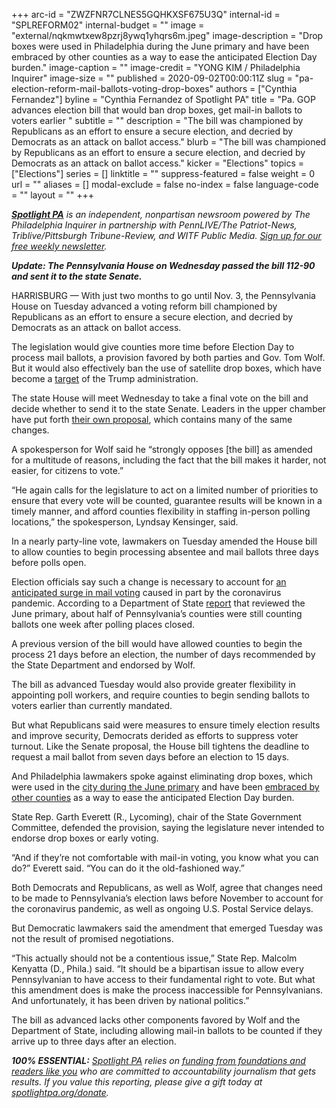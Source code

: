 +++
arc-id = "ZWZFNR7CLNES5GQHKXSF675U3Q"
internal-id = "SPLREFORM02"
internal-budget = ""
image = "external/nqkmwtxew8pzrj8ywq1yhqrs6m.jpeg"
image-description = "Drop boxes were used in Philadelphia during the June primary and have been embraced by other counties as a way to ease the anticipated Election Day burden."
image-caption = ""
image-credit = "YONG KIM / Philadelphia Inquirer"
image-size = ""
published = 2020-09-02T00:00:11Z
slug = "pa-election-reform-mail-ballots-voting-drop-boxes"
authors = ["Cynthia Fernandez"]
byline = "Cynthia Fernandez of Spotlight PA"
title = "Pa. GOP advances election bill that would ban drop boxes, get mail-in ballots to voters earlier "
subtitle = ""
description = "The bill was championed by Republicans as an effort to ensure a secure election, and decried by Democrats as an attack on ballot access."
blurb = "The bill was championed by Republicans as an effort to ensure a secure election, and decried by Democrats as an attack on ballot access."
kicker = "Elections"
topics = ["Elections"]
series = []
linktitle = ""
suppress-featured = false
weight = 0
url = ""
aliases = []
modal-exclude = false
no-index = false
language-code = ""
layout = ""
+++

<a href="https://www.spotlightpa.org/"><i><b>Spotlight PA</b></i></a><i> is an independent, nonpartisan newsroom powered by The Philadelphia Inquirer in partnership with PennLIVE/The Patriot-News, Triblive/Pittsburgh Tribune-Review, and WITF Public Media. </i><a href="https://www.spotlightpa.org/newsletters"><i>Sign up for our free weekly newsletter</i></a><i>.</i>

<i><b>Update</b></i><i><b>: The Pennsylvania House on Wednesday passed the bill 112-90 and sent it to the state Senate. </b></i>

HARRISBURG — With just two months to go until Nov. 3, the Pennsylvania House on Tuesday advanced a voting reform bill championed by Republicans as an effort to ensure a secure election, and decried by Democrats as an attack on ballot access.

The legislation would give counties more time before Election Day to process mail ballots, a provision favored by both parties and Gov. Tom Wolf. But it would also effectively ban the use of satellite drop boxes, which have become a <a href="https://www.inquirer.com/politics/election/pennsylvania-supreme-court-lawsuit-election-mail-in-ballots-20200901.html" target=_blank>target</a> of the Trump administration.

The state House will meet Wednesday to take a final vote on the bill and decide whether to send it to the state Senate. Leaders in the upper chamber have put forth <a href="https://www.spotlightpa.org/news/2020/08/pa-tom-wolf-mail-voting-ballots-delays-postal-service-gop-plan/">their own proposal</a>, which contains many of the same changes.

A spokesperson for Wolf said he “strongly opposes [the bill] as amended for a multitude of reasons, including the fact that the bill makes it harder, not easier, for citizens to vote.”

“He again calls for the legislature to act on a limited number of priorities to ensure that every vote will be counted, guarantee results will be known in a timely manner, and afford counties flexibility in staffing in-person polling locations,” the spokesperson, Lyndsay Kensinger, said.

<script src="https://www.spotlightpa.org/embed.js" async></script><div data-spl-embed-version="1" data-spl-src="https://www.spotlightpa.org/embeds/newsletter/"></div>

In a nearly party-line vote, lawmakers on Tuesday amended the House bill to allow counties to begin processing absentee and mail ballots three days before polls open.

Election officials say such a change is necessary to account for <a href="https://www.spotlightpa.org/news/2020/08/pa-tom-wolf-mail-voting-ballots-delays-postal-service-gop-plan/">an anticipated surge in mail voting</a> caused in part by the coronavirus pandemic. According to a Department of State <a href="https://www.dos.pa.gov/VotingElections/Documents/2020-08-01-Act35Report.pdf">report</a> that reviewed the June primary, about half of Pennsylvania’s counties were still counting ballots one week after polling places closed.

A previous version of the bill would have allowed counties to begin the process 21 days before an election, the number of days recommended by the State Department and endorsed by Wolf.

The bill as advanced Tuesday would also provide greater flexibility in appointing poll workers, and require counties to begin sending ballots to voters earlier than currently mandated.

But what Republicans said were measures to ensure timely election results and improve security, Democrats derided as efforts to suppress voter turnout. Like the Senate proposal, the House bill tightens the deadline to request a mail ballot from seven days before an election to 15 days.

And Philadelphia lawmakers spoke against eliminating drop boxes, which were used in the <a href="https://www.inquirer.com/politics/election/philadelphia-primary-mail-ballot-drop-box-locations-20200528.html">city during the June primary</a> and have been <a href="https://www.inquirer.com/politics/election/philadelphia-pennsylvania-early-voting-2020-election-20200810.html">embraced by other counties</a> as a way to ease the anticipated Election Day burden.

State Rep. Garth Everett (R., Lycoming), chair of the State Government Committee, defended the provision, saying the legislature never intended to endorse drop boxes or early voting.

“And if they’re not comfortable with mail-in voting, you know what you can do?” Everett said. “You can do it the old-fashioned way.”

<script src="https://www.spotlightpa.org/embed.js" async></script><div data-spl-embed-version="1" data-spl-src="https://www.spotlightpa.org/embeds/donate/?teaser_text=Spotlight%20PA%20provides%20essential%2C%20public-service%20journalism%20thanks%20to%20readers%20like%20you.%20Help%20us%20continue%20that%20work."></div>

Both Democrats and Republicans, as well as Wolf, agree that changes need to be made to Pennsylvania’s election laws before November to account for the coronavirus pandemic, as well as ongoing U.S. Postal Service delays.

But Democratic lawmakers said the amendment that emerged Tuesday was not the result of promised negotiations.

“This actually should not be a contentious issue,” State Rep. Malcolm Kenyatta (D., Phila.) said. “It should be a bipartisan issue to allow every Pennsylvanian to have access to their fundamental right to vote. But what this amendment does is make the process inaccessible for Pennsylvanians. And unfortunately, it has been driven by national politics.”

The bill as advanced lacks other components favored by Wolf and the Department of State, including allowing mail-in ballots to be counted if they arrive up to three days after an election.

<i><b>100% ESSENTIAL:</b></i><i> </i><a href="https://www.spotlightpa.org/"><i>Spotlight PA</i></a><i> relies on </i><a href="https://www.spotlightpa.org/support"><i>funding from foundations and readers like you</i></a><i> who are committed to accountability journalism that gets results. If you value this reporting, please give a gift today at </i><a href="https://www.spotlightpa.org/donate"><i>spotlightpa.org/donate</i></a><i>.</i>
